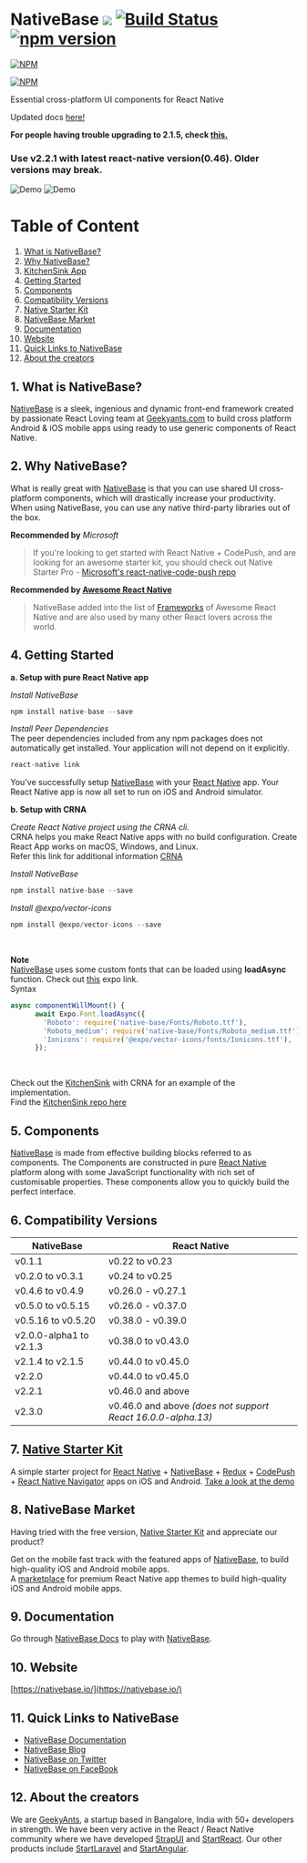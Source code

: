 # NativeBase [![](http://slack.nativebase.io/badge.svg)](http://slack.nativebase.io/) [![Build Status](https://travis-ci.org/GeekyAnts/NativeBase.svg?branch=master)](https://travis-ci.org/GeekyAnts/NativeBase) [![npm version](https://badge.fury.io/js/native-base.svg)](https://badge.fury.io/js/native-base)

[![NPM](https://nodei.co/npm/native-base.png?downloads=true)](https://nodei.co/npm/native-base/)

[![NPM](https://nodei.co/npm-dl/native-base.png?height=2)](https://nodei.co/npm/native-base/)

Essential cross-platform UI components for React Native

 Updated docs [here!](https://docs.nativebase.io/)

 **For people having trouble upgrading to 2.1.5, check [this.](https://github.com/GeekyAnts/NativeBase/issues/928)**

 ### Use v2.2.1 with latest react-native version(0.46). Older versions may break.

![Demo](https://github.com/GeekyAnts/NativeBase-KitchenSink/raw/master/screenshots/iOS.gif)
![Demo](https://github.com/GeekyAnts/NativeBase-KitchenSink/raw/master/screenshots/Android.gif)


# Table of Content

1. [What is NativeBase?](#1-what-is-nativebase)
2. [Why NativeBase?](#2-why-nativebase)
3. [KitchenSink App](https://github.com/GeekyAnts/NativeBase-KitchenSink)
4. [Getting Started](#4-getting-started)
5. [Components](#5-components)
6. [Compatibility Versions](#6-compatibility-versions)
7. [Native Starter Kit](#7-native-starter-kit)
8. [NativeBase Market](#8-nativebase-market)
9. [Documentation](#9-documentation)
10. [Website](#10-website)
11. [Quick Links to NativeBase](#11-quick-links-to-nativebase)
12. [About the creators](#12-about-the-creators)



## 1. What is NativeBase?
[NativeBase](https://nativebase.io/) is a sleek, ingenious and dynamic front-end framework created by passionate React Loving team at [Geekyants.com](https://geekyants.com/) to build cross platform Android & iOS mobile apps using ready to use generic components of React Native.



## 2. Why NativeBase?
What is really great with [NativeBase](https://nativebase.io/) is that you can use shared UI cross-platform components, which will drastically increase your productivity. When using NativeBase, you can use any native third-party libraries out of the box.<br />

**Recommended by** *Microsoft*
> If you're looking to get started with React Native + CodePush, and are looking for an awesome starter kit, you should check out Native Starter Pro - [Microsoft's react-native-code-push repo](https://github.com/Microsoft/react-native-code-push#example-apps--starters)

**Recommended by [Awesome React Native](https://github.com/jondot/awesome-react-native)**
>NativeBase added into the list of [Frameworks](https://github.com/jondot/awesome-react-native#frameworks) of Awesome React Native and are also used by many other React lovers across the world.


## 4. Getting Started

**a. Setup with pure React Native app**

*Install NativeBase*

```js
npm install native-base --save
```
*Install Peer Dependencies*<br />
The peer dependencies included from any npm packages does not automatically get installed. Your application will not depend on it explicitly.

```js
react-native link
```

You've successfully setup [NativeBase](https://nativebase.io/) with your [React Native](https://facebook.github.io/react-native/) app. Your React Native app is now all set to run on iOS and Android simulator.


**b. Setup with CRNA**

*Create React Native project using the CRNA cli.* <br />
CRNA helps you make React Native apps with no build configuration. Create React App works on macOS, Windows, and Linux. <br />
Refer this link for additional information [CRNA](https://github.com/react-community/create-react-native-app)

*Install NativeBase*
```js
npm install native-base --save
```
*Install @expo/vector-icons*
```js
npm install @expo/vector-icons --save
```
<br />

**Note** <br />
[NativeBase](https://nativebase.io/) uses some custom fonts that can be loaded using **loadAsync** function. Check out [this](https://docs.expo.io/versions/v15.0.0/sdk/font.html#expofontloadasyncname-url) expo link.
<br />
Syntax <br />
```js
async componentWillMount() {
      await Expo.Font.loadAsync({
        'Roboto': require('native-base/Fonts/Roboto.ttf'),
        'Roboto_medium': require('native-base/Fonts/Roboto_medium.ttf'),
        'Ionicons': require('@expo/vector-icons/fonts/Ionicons.ttf'),
      });
```
<br />

Check out the [KitchenSink](https://expo.io/@geekyants/nativebase-kitchenSink) with CRNA for an example of the implementation.<br />
Find the [KitchenSink repo here](https://github.com/GeekyAnts/NativeBase-KitchenSink/tree/CRNA)

## 5. Components

[NativeBase](https://nativebase.io/) is made from effective building blocks referred to as components. The Components are constructed in pure [React Native](https://github.com/facebook/react-native) platform along with some JavaScript functionality with rich set of customisable properties. These components allow you to quickly build the perfect interface.

## 6. Compatibility Versions

| NativeBase   |      React Native      |
|----------|-------------|
| v0.1.1	| v0.22 to v0.23 |
| v0.2.0 to v0.3.1 | v0.24 to v0.25 |
| v0.4.6 to v0.4.9 | v0.26.0 - v0.27.1 |
| v0.5.0 to v0.5.15 | v0.26.0 - v0.37.0 |
| v0.5.16 to v0.5.20 | v0.38.0 - v0.39.0 |
| v2.0.0-alpha1 to v2.1.3 | v0.38.0 to v0.43.0 |
| v2.1.4 to v2.1.5 | v0.44.0 to v0.45.0 |
| v2.2.0 | v0.44.0 to v0.45.0 |
| v2.2.1 | v0.46.0 and above |
| v2.3.0 | v0.46.0 and above *(does not support React 16.0.0-alpha.13)*|

## 7. [Native Starter Kit](https://github.com/start-react/native-starter-kit)

A simple starter project for [React Native](https://github.com/facebook/react-native) + [NativeBase](https://nativebase.io/) + [Redux](http://redux.js.org/) + [CodePush](https://github.com/Microsoft/react-native-code-push) + [React Native Navigator](https://facebook.github.io/react-native/docs/navigator.html) apps on iOS and Android.
[Take a look at the demo](https://github.com/start-react/native-starter-kit#screens)


## 8. NativeBase Market

Having tried with the free version, [Native Starter Kit](https://github.com/start-react/native-starter-kit) and appreciate our product?

Get on the mobile fast track with the featured apps of [NativeBase](https://nativebase.io/), to build high-quality iOS and Android mobile apps.<br />
A [marketplace](https://market.nativebase.io/) for premium React Native app themes to build high-quality iOS and Android mobile apps. <br />

## 9. Documentation

Go through [NativeBase Docs](https://docs.nativebase.io/) to play with [NativeBase](https://nativebase.io/).



## 10. Website
[https://nativebase.io/](https://nativebase.io/)



## 11. Quick Links to NativeBase

*	[NativeBase Documentation](https://docs.nativebase.io/)
*	[NativeBase Blog](https://blog.nativebase.io)
*	[NativeBase on Twitter](https://twitter.com/NativeBaseIO)
*	[NativeBase on FaceBook](https://www.facebook.com/nativebaseio/)


## 12. About the creators

We are [GeekyAnts](https://geekyants.com/), a startup based in Bangalore, India with 50+ developers in strength. We have been very active in the React / React Native community where we have developed [StrapUI](https://www.strapui.com/) and [StartReact](https://startreact.com/). Our other products include [StartLaravel](http://startlaravel.com) and [StartAngular](http://startangular.com).
